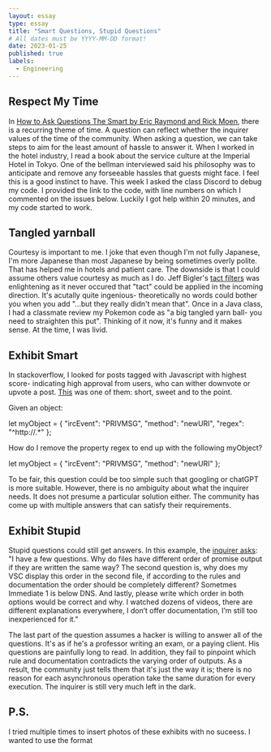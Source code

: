 ```yaml
---
layout: essay
type: essay
title: "Smart Questions, Stupid Questions"
# All dates must be YYYY-MM-DD format!
date: 2023-01-25
published: true
labels:
  - Engineering
---
```




## Respect My Time

In [How to Ask Questions The Smart by Eric Raymond and Rick Moen](http://www.catb.org/esr/faqs/smart-questions.html), there is a recurring theme of time.  A question can reflect whether the inquirer values of the time of the community. When asking a question, we can take steps to aim for the least amount of hassle to answer it. When I worked in the hotel industry, I read a book about the service culture at the Imperial Hotel in Tokyo. One of the bellman interviewed said his philosophy was to anticipate and remove any forseeable hassles that guests might face. I feel this is a good instinct to have. This week I asked the class Discord to debug my code. I provided the link to the code, with line numbers on which I commented on the issues below. Luckily I got help within 20 minutes, and my code started to work.


## Tangled yarnball 

Courtesy is important to me. I joke that even though I'm not fully Japanese, I'm more Japanese than most Japanese by being sometimes overly polite.  That has helped me in hotels and patient care. The  downside is that I could assume others value courtesy as much as I do.  Jeff Bigler's [tact filters](https://www.mit.edu/~jcb/tact.html) was enlightening as it never occured that "tact" could be applied in the incoming direction. It's acutally quite ingenious- theoretically no words could bother you when you add "...but they really didn't mean that".  Once in a Java class, I had a classmate review my Pokemon code as "a big tangled yarn ball- you need to straighten this put". Thinking of it now, it's funny and it makes sense. At the time, I was livid. 

## Exhibit Smart 

In stackoverflow, I looked for posts tagged with Javascript with highest score- indicating high approval from users, who can wither downvote or upvote a post. [This](https://stackoverflow.com/questions/208105/how-do-i-remove-a-property-from-a-javascript-object) was one of them: short, sweet and to the point. 


Given an object:

let myObject = {
  "ircEvent": "PRIVMSG",
  "method": "newURI",
  "regex": "^http://.*"
};

How do I remove the property regex to end up with the following myObject?

let myObject = {
  "ircEvent": "PRIVMSG",
  "method": "newURI"
};

To be fair, this question could be too simple such that googling or chatGPT is more suitable. However, there is no ambiguity about what the inquirer needs. It does not presume a particular solution either. The community has come up with multiple answers that can satisfy their requirements. 



## Exhibit Stupid

Stupid questions could still get answers. In this example, the [inquirer asks](https://stackoverflow.com/questions/77883878/different-outputs-in-node-event-loop): "I have a few questions. Why do files have different order of promise output if they are written the same way? The second question is, why does my VSC display this order in the second file, if according to the rules and documentation the order should be completely different? Sometmes Immediate 1 is below DNS. And lastly, please write which order in both options would be correct and why. I watched dozens of videos, there are different explanations everywhere, I don’t offer documentation, I’m still too inexperienced for it." 

The last part of the question assumes a hacker is willing to answer all of the questions. It's as if he's a professor writing an exam, or a paying client. His questions are painfully long to read. In addition, they fail to pinpoint which rule and documentation contradicts the varying order of outputs. As a result, the community just tells them that it's just the way it is; there is no reason for each asynchronous operation take the same duration for every execution. The inquirer is still very much left in the dark.  

## P.S.

I tried multiple times to insert photos of these exhibits with no suceess. I wanted to use the format 
